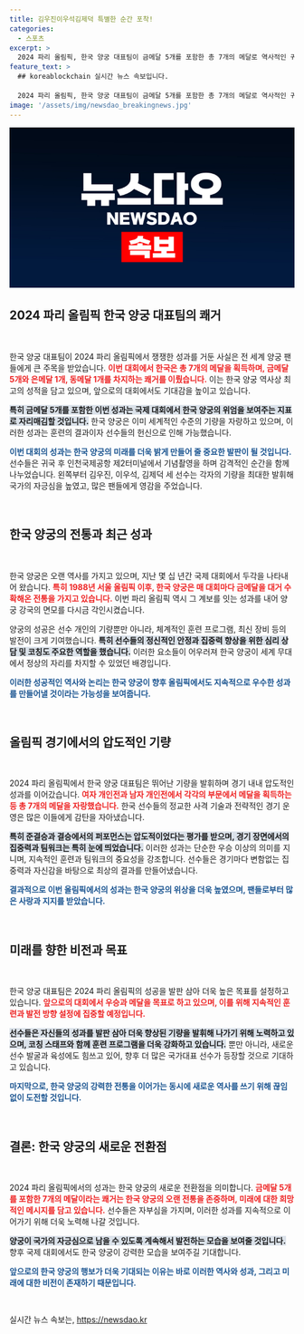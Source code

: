 ```yaml
---
title: 김우진이우석김제덕 특별한 순간 포착!
categories:
  - 스포츠
excerpt: >
  2024 파리 올림픽, 한국 양궁 대표팀이 금메달 5개를 포함한 총 7개의 메달로 역사적인 귀국! 이들의 환상적인 성과를 영상으로 만나보세요!
feature_text: >
  ## koreablockchain 실시간 뉴스 속보입니다.

  2024 파리 올림픽, 한국 양궁 대표팀이 금메달 5개를 포함한 총 7개의 메달로 역사적인 귀국! 이들의 환상적인 성과를 영상으로 만나보세요!
image: '/assets/img/newsdao_breakingnews.jpg'
---
```


<p><img src="/assets/img/newsdao_breakingnews.jpg" alt="koreablockchain 속보" /></p>

<h2 data-ke-size="size26">2024 파리 올림픽 한국 양궁 대표팀의 쾌거</h2>

<p data-ke-size="size16">&nbsp;</p>

<p>한국 양궁 대표팀이 2024 파리 올림픽에서 쟁쟁한 성과를 거둔 사실은 전 세계 양궁 팬들에게 큰 주목을 받았습니다. <b><span style="color: #ee2323;">이번 대회에서 한국은 총 7개의 메달을 획득하며, 금메달 5개와 은메달 1개, 동메달 1개를 차지하는 쾌거를 이뤘습니다.</span></b> 이는 한국 양궁 역사상 최고의 성적을 담고 있으며, 앞으로의 대회에서도 기대감을 높이고 있습니다. </p>

<p><b><span style="background-color: #21538527;">특히 금메달 5개를 포함한 이번 성과는 국제 대회에서 한국 양궁의 위엄을 보여주는 지표로 자리매김할 것입니다.</span></b> 한국 양궁은 이미 세계적인 수준의 기량을 자랑하고 있으며, 이러한 성과는 훈련의 결과이자 선수들의 헌신으로 인해 가능했습니다. </p>

<p><b><span style="color: #1a5490;">이번 대회의 성과는 한국 양궁의 미래를 더욱 밝게 만들어 줄 중요한 발판이 될 것입니다.</span></b> 선수들은 귀국 후 인천국제공항 제2터미널에서 기념촬영을 하며 감격적인 순간을 함께 나누었습니다. 왼쪽부터 김우진, 이우석, 김제덕 세 선수는 각자의 기량을 최대한 발휘해 국가의 자긍심을 높였고, 많은 팬들에게 영감을 주었습니다.</p>

<p data-ke-size="size16">&nbsp;</p>

<h2 data-ke-size="size26">한국 양궁의 전통과 최근 성과</h2>

<p data-ke-size="size16">&nbsp;</p>

<p>한국 양궁은 오랜 역사를 가지고 있으며, 지난 몇 십 년간 국제 대회에서 두각을 나타내어 왔습니다. <b><span style="color: #ee2323;">특히 1988년 서울 올림픽 이후, 한국 양궁은 매 대회마다 금메달을 대거 수확해온 전통을 가지고 있습니다.</span></b> 이번 파리 올림픽 역시 그 계보를 잇는 성과를 내어 양궁 강국의 면모를 다시금 각인시켰습니다. </p>

<p>양궁의 성공은 선수 개인의 기량뿐만 아니라, 체계적인 훈련 프로그램, 최신 장비 등의 발전이 크게 기여했습니다. <b><span style="background-color: #21538527;">특히 선수들의 정신적인 안정과 집중력 향상을 위한 심리 상담 및 코칭도 주요한 역할을 했습니다.</span></b> 이러한 요소들이 어우러져 한국 양궁이 세계 무대에서 정상의 자리를 차지할 수 있었던 배경입니다.</p>

<p><b><span style="color: #1a5490;">이러한 성공적인 역사와 논리는 한국 양궁이 향후 올림픽에서도 지속적으로 우수한 성과를 만들어낼 것이라는 가능성을 보여줍니다.</span></b> </p>

<p data-ke-size="size16">&nbsp;</p>

<h2 data-ke-size="size26">올림픽 경기에서의 압도적인 기량</h2>

<p data-ke-size="size16">&nbsp;</p>

<p>2024 파리 올림픽에서 한국 양궁 대표팀은 뛰어난 기량을 발휘하며 경기 내내 압도적인 성과를 이어갔습니다. <b><span style="color: #ee2323;">여자 개인전과 남자 개인전에서 각각의 부문에서 메달을 획득하는 등 총 7개의 메달을 자랑했습니다.</span></b> 한국 선수들의 정교한 사격 기술과 전략적인 경기 운영은 많은 이들에게 감탄을 자아냈습니다.</p>

<p><b><span style="background-color: #21538527;">특히 준결승과 결승에서의 퍼포먼스는 압도적이었다는 평가를 받으며, 경기 장면에서의 집중력과 팀워크는 특히 눈에 띄었습니다.</span></b> 이러한 성과는 단순한 우승 이상의 의미를 지니며, 지속적인 훈련과 팀워크의 중요성을 강조합니다. 선수들은 경기마다 변함없는 집중력과 자신감을 바탕으로 최상의 결과를 만들어냈습니다.</p>

<p><b><span style="color: #1a5490;">결과적으로 이번 올림픽에서의 성과는 한국 양궁의 위상을 더욱 높였으며, 팬들로부터 많은 사랑과 지지를 받았습니다.</span></b></p>

<p data-ke-size="size16">&nbsp;</p>

<h2 data-ke-size="size26">미래를 향한 비전과 목표</h2>

<p data-ke-size="size16">&nbsp;</p>

<p>한국 양궁 대표팀은 2024 파리 올림픽의 성공을 발판 삼아 더욱 높은 목표를 설정하고 있습니다. <b><span style="color: #ee2323;">앞으로의 대회에서 우승과 메달을 목표로 하고 있으며, 이를 위해 지속적인 훈련과 발전 방향 설정에 집중할 예정입니다.</span></b> </p>

<p><b><span style="background-color: #21538527;">선수들은 자신들의 성과를 발판 삼아 더욱 향상된 기량을 발휘해 나가기 위해 노력하고 있으며, 코칭 스태프와 함께 훈련 프로그램을 더욱 강화하고 있습니다.</span></b> 뿐만 아니라, 새로운 선수 발굴과 육성에도 힘쓰고 있어, 향후 더 많은 국가대표 선수가 등장할 것으로 기대하고 있습니다.</p>

<p><b><span style="color: #1a5490;">마지막으로, 한국 양궁의 강력한 전통을 이어가는 동시에 새로운 역사를 쓰기 위해 끊임없이 도전할 것입니다.</span></b> </p>

<p data-ke-size="size16">&nbsp;</p>

<h2 data-ke-size="size26">결론: 한국 양궁의 새로운 전환점</h2>

<p data-ke-size="size16">&nbsp;</p>

<p>2024 파리 올림픽에서의 성과는 한국 양궁의 새로운 전환점을 의미합니다. <b><span style="color: #ee2323;">금메달 5개를 포함한 7개의 메달이라는 쾌거는 한국 양궁의 오랜 전통을 존중하며, 미래에 대한 희망적인 메시지를 담고 있습니다.</span></b> 선수들은 자부심을 가지며, 이러한 성과를 지속적으로 이어가기 위해 더욱 노력해 나갈 것입니다.</p>

<p><b><span style="background-color: #21538527;">양궁이 국가의 자긍심으로 남을 수 있도록 계속해서 발전하는 모습을 보여줄 것입니다.</span></b> 향후 국제 대회에서도 한국 양궁이 강력한 모습을 보여주길 기대합니다. </p>

<p><b><span style="color: #1a5490;">앞으로의 한국 양궁의 행보가 더욱 기대되는 이유는 바로 이러한 역사와 성과, 그리고 미래에 대한 비전이 존재하기 때문입니다.</span></b> </p>

<p data-ke-size="size16">&nbsp;</p>
실시간 뉴스 속보는, <a href="https://newsdao.kr" rel="dofollow">https://newsdao.kr</a>


